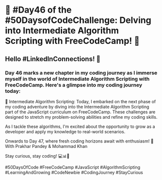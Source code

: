 # 🚀 #Day46 of the #50DaysofCodeChallenge: Delving into Intermediate Algorithm Scripting with FreeCodeCamp! 🚀

## Hello #LinkedInConnections! 👋

### Day 46 marks a new chapter in my coding journey as I immerse myself in the world of Intermediate Algorithm Scripting with FreeCodeCamp. Here's a glimpse into my coding journey today:

🧩 Intermediate Algorithm Scripting: Today, I embarked on the next phase of my coding adventure by diving into the Intermediate Algorithm Scripting part of the JavaScript curriculum on FreeCodeCamp. These challenges are designed to stretch my problem-solving abilities and refine my coding skills.

As I tackle these algorithms, I'm excited about the opportunity to grow as a developer and apply my knowledge to real-world scenarios.

Onwards to Day 47, where fresh coding horizons await with enthusiasm! 🌟
With Prakhar Pandey & Mohammad Khan

Stay curious, stay coding! 💻📊🚀

#50DaysOfCode #FreeCodeCamp #JavaScript #AlgorithmScripting #LearningAndGrowing #CodeNewbie #CodingJourney #StayCurious